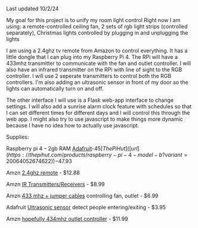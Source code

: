 Last updated 10/2/24

My goal for this project is to unify my room light control
Right now I am using: a remote-controlled ceiling fan, 2 sets of rgb light strips (controlled separately), Christmas lights controlled by plugging in and unplugging the lights

I am using a 2.4ghz tv remote from Amazon to control everything. It has a little dongle that I can plug into my Raspberry Pi 4. The RPi will have a 433mhz transmitter to communicate with the fan and outlet controller. I will also have an infrared transmitter on the RPi with line of sight to the RGB controller. I will use 2 seperate transmitters to control both the RGB controllers. I'm also adding an ultrasonic sensor in front of my door so the lights can automatically turn on and off.

The other interface I will use is a Flask web-app interface to change settings. I will also add a sunrise alarm clock feature with schedules so that I can set different times for different days and I will control this through the web app. I might also try to use javascript to make things more dynamic because I have no idea how to actually use javascript.

Supplies:

Raspberry pi 4 – 2gb RAM
 [Adafruit]([url](https://www.adafruit.com/product/4292))-$45   [The Pi Hut]([url](https://thepihut.com/products/raspberry-pi-4-model-b?variant=20064052674622))-$47.93
  
Amzn [2.4ghz remote]([url](https://www.amazon.com/gp/product/B0C7RLYNNC/ref=ox_sc_act_title_3?smid=A3C4FT8K0XHSEP&th=1)) - $12.88

Amzn [IR Transmitters/Receivers]([url](https://www.amazon.com/Digital-Receiver-Transmitter-Electronic-Building/dp/B08X2MFS6S/ref=sr_1_2?dib=eyJ2IjoiMSJ9.aJOx9fQwnkAVp8ySr3ecbRU6Ax5kxsufhF76TwJK6SlmaxP38SJRiJ509bwu4LzsaOviqB3oYKXr_xXIvYpDpis5e4TdI0SAdQPuWcQhBplSyEedqbVpERAMn3UzFhvUsonx3EokVB6XcBfyNUZ2-jGNPosOntRLPvVxT6qkdCudoB6ijmhQX2OZrqb94rvKEQKyygj2_9SAoh4sk1kGhLW5er_gAzuRIf0yTlpIgVM.5ygud8gTDVuMW2BaCBhto6AsO0aTqztflo2E7ofZCn0&dib_tag=se&keywords=raspberry%2Bpi%2Bir%2Breceiver&qid=1727442141&sr=8-2&th=1)) - $8.99

Amzn [433 mhz  + jumper cables]([url](https://www.amazon.com/gp/product/B0BDFK55YN/ref=ox_sc_act_title_1?smid=A1YZW40LYQY3L1&psc=1)) controlling fan, outlet - $6.99

Adafruit [Ultrasonic sensor]([url](https://www.adafruit.com/product/3942)) detect people entering/exiting - $3.95

Amzn [hopefully 434mhz outlet controller]([url](https://www.amazon.com/gp/product/B0CZL49XRC/ref=ox_sc_act_title_4?smid=A1LP08NKVFAI79&psc=1)) - $11.99
